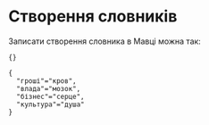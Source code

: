 # Створення словників

Записати створення словника в Мавці можна так:

```мавка
{}
```

```мавка
{
  "гроші"="кров",
  "влада"="мозок",
  "бізнес"="серце",
  "культура"="душа"
}
```

